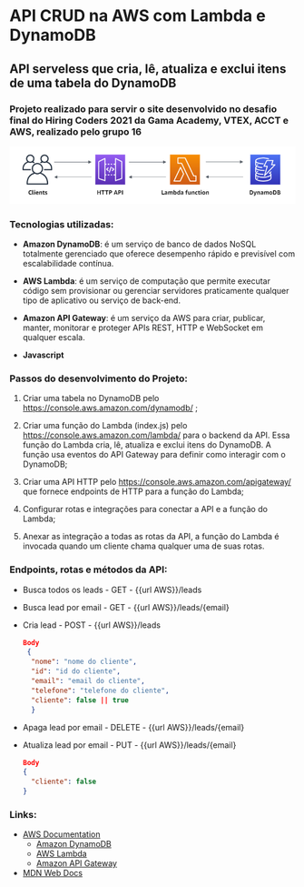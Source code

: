 # API CRUD na AWS com Lambda e DynamoDB

## API serveless que cria, lê, atualiza e exclui itens de uma tabela do DynamoDB

### Projeto realizado para servir o site desenvolvido no desafio final do Hiring Coders 2021 da Gama Academy, VTEX, ACCT e AWS, realizado pelo grupo 16

![alt text](./api-framework.png "API framework")

### Tecnologias utilizadas:

- **Amazon DynamoDB**: é um serviço de banco de dados NoSQL totalmente gerenciado que oferece desempenho rápido e previsível com escalabilidade contínua.

- **AWS Lambda**: é um serviço de computação que permite executar código sem provisionar ou gerenciar servidores praticamente qualquer tipo de aplicativo ou serviço de back-end.
  
- **Amazon API Gateway**: é um serviço da AWS para criar, publicar, manter, monitorar e proteger APIs REST, HTTP e WebSocket em qualquer escala.

- **Javascript**

### Passos do desenvolvimento do Projeto:

  1. Criar uma tabela no DynamoDB pelo https://console.aws.amazon.com/dynamodb/ ;

2. Criar uma função do Lambda (index.js) pelo https://console.aws.amazon.com/lambda/ para o backend da API. Essa função do Lambda cria, lê, atualiza e exclui itens do DynamoDB. A função usa eventos do API Gateway para definir como interagir com o DynamoDB;

3. Criar uma API HTTP pelo https://console.aws.amazon.com/apigateway/ que fornece endpoints de HTTP para a função do Lambda;
  
4. Configurar rotas e integrações para conectar a API e a função do Lambda;

5. Anexar as integração a todas as rotas da API, a função do Lambda é invocada quando um cliente chama qualquer uma de suas rotas.

### Endpoints, rotas e métodos da API:

- Busca todos os leads - GET - {{url AWS}}/leads
- Busca lead por email - GET - {{url AWS}}/leads/{email}
- Cria lead - POST - {{url AWS}}/leads
  
  ```json
  Body
   {
    "nome": "nome do cliente",
    "id": "id do cliente",
    "email": "email do cliente",
    "telefone": "telefone do cliente",
    "cliente": false || true
    }
  ```
- Apaga lead por email - DELETE - {{url AWS}}/leads/{email}
- Atualiza lead por email - PUT - {{url AWS}}/leads/{email}
  ```json
  Body
  {
	"cliente": false
  }
  ```
### Links:
- [AWS Documentation](https://docs.aws.amazon.com/index.html "AWS Documentation")
  - [Amazon DynamoDB](https://docs.aws.amazon.com/dynamodb/index.html)
  - [AWS Lambda](https://docs.aws.amazon.com/lambda/index.html)
  - [Amazon API Gateway](https://docs.aws.amazon.com/apigateway/index.html)
- [MDN Web Docs](https://developer.mozilla.org/en-US/)
